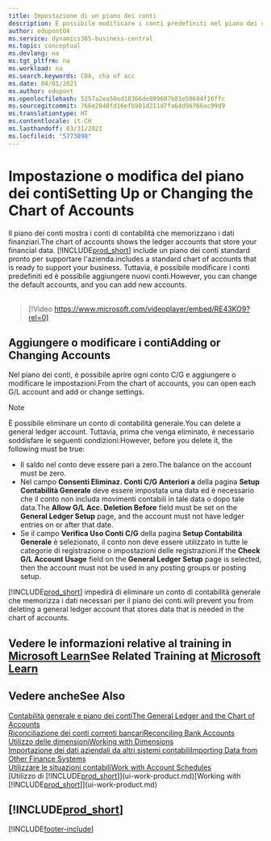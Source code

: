 ```yaml
---
title: Impostazione di un piano dei conti
description: È possibile modificare i conti predefiniti nel piano dei conti ed è possibile aggiungere nuovi conti.
author: edupont04
ms.service: dynamics365-business-central
ms.topic: conceptual
ms.devlang: na
ms.tgt_pltfrm: na
ms.workload: na
ms.search.keywords: COA, cha of acc
ms.date: 04/01/2021
ms.author: edupont
ms.openlocfilehash: 5257a2ea50ed18366de899607b81e50684f16ffc
ms.sourcegitcommit: 766e2840fd16efb901d211d7fa64d96766ac99d9
ms.translationtype: HT
ms.contentlocale: it-CH
ms.lasthandoff: 03/31/2021
ms.locfileid: "5773898"
---
```

# <a name="setting-up-or-changing-the-chart-of-accounts"></a><span data-ttu-id="c0b2a-103">Impostazione o modifica del piano dei conti</span><span class="sxs-lookup"><span data-stu-id="c0b2a-103">Setting Up or Changing the Chart of Accounts</span></span>
<span data-ttu-id="c0b2a-104">Il piano dei conti mostra i conti di contabilità che memorizzano i dati finanziari.</span><span class="sxs-lookup"><span data-stu-id="c0b2a-104">The chart of accounts shows the ledger accounts that store your financial data.</span></span> [!INCLUDE[prod_short](includes/prod_short.md)] <span data-ttu-id="c0b2a-105">include un piano dei conti standard pronto per supportare l'azienda.</span><span class="sxs-lookup"><span data-stu-id="c0b2a-105">includes a standard chart of accounts that is ready to support your business.</span></span>
<span data-ttu-id="c0b2a-106">Tuttavia, è possibile modificare i conti predefiniti ed è possibile aggiungere nuovi conti.</span><span class="sxs-lookup"><span data-stu-id="c0b2a-106">However, you can change the default accounts, and you can add new accounts.</span></span>
<br><br>  

> [!Video https://www.microsoft.com/videoplayer/embed/RE43KO9?rel=0]


## <a name="adding-or-changing-accounts"></a><span data-ttu-id="c0b2a-107">Aggiungere o modificare i conti</span><span class="sxs-lookup"><span data-stu-id="c0b2a-107">Adding or Changing Accounts</span></span>
<span data-ttu-id="c0b2a-108">Nel piano dei conti, è possibile aprire ogni conto C/G e aggiungere o modificare le impostazioni.</span><span class="sxs-lookup"><span data-stu-id="c0b2a-108">From the chart of accounts, you can open each G/L account and add or change settings.</span></span>

> [!NOTE]  
>   <span data-ttu-id="c0b2a-109">È possibile eliminare un conto di contabilità generale.</span><span class="sxs-lookup"><span data-stu-id="c0b2a-109">You can delete a general ledger account.</span></span> <span data-ttu-id="c0b2a-110">Tuttavia, prima che venga eliminato, è necessario soddisfare le seguenti condizioni:</span><span class="sxs-lookup"><span data-stu-id="c0b2a-110">However, before you delete it, the following must be true:</span></span>  
>  
>   * <span data-ttu-id="c0b2a-111">Il saldo nel conto deve essere pari a zero.</span><span class="sxs-lookup"><span data-stu-id="c0b2a-111">The balance on the account must be zero.</span></span>  
>   * <span data-ttu-id="c0b2a-112">Nel campo **Consenti Eliminaz. Conti C/G Anteriori a** della pagina **Setup Contabilità Generale** deve essere impostata una data ed è necessario che il conto non includa movimenti contabili in tale data o dopo tale data.</span><span class="sxs-lookup"><span data-stu-id="c0b2a-112">The **Allow G/L Acc. Deletion Before** field must be set on the **General Ledger Setup** page, and the account must not have ledger entries on or after that date.</span></span>  
>   * <span data-ttu-id="c0b2a-113">Se il campo **Verifica Uso Conti C/G** della pagina **Setup Contabilità Generale** è selezionato, il conto non deve essere utilizzato in tutte le categorie di registrazione o impostazioni delle registrazioni.</span><span class="sxs-lookup"><span data-stu-id="c0b2a-113">If the **Check G/L Account Usage** field on the **General Ledger Setup** page is selected, then the account must not be used in any posting groups or posting setup.</span></span>  

[!INCLUDE[prod_short](includes/prod_short.md)] <span data-ttu-id="c0b2a-114">impedirà di eliminare un conto di contabilità generale che memorizza i dati necessari per il piano dei conti.</span><span class="sxs-lookup"><span data-stu-id="c0b2a-114">will prevent you from deleting a general ledger account that stores data that is needed in the chart of accounts.</span></span>  

## <a name="see-related-training-at-microsoft-learn"></a><span data-ttu-id="c0b2a-115">Vedere le informazioni relative al training in [Microsoft Learn](/learn/modules/chart-accounts-dynamics-365-business-central/index)</span><span class="sxs-lookup"><span data-stu-id="c0b2a-115">See Related Training at [Microsoft Learn](/learn/modules/chart-accounts-dynamics-365-business-central/index)</span></span>

## <a name="see-also"></a><span data-ttu-id="c0b2a-116">Vedere anche</span><span class="sxs-lookup"><span data-stu-id="c0b2a-116">See Also</span></span>
[<span data-ttu-id="c0b2a-117">Contabilità generale e piano dei conti</span><span class="sxs-lookup"><span data-stu-id="c0b2a-117">The General Ledger and the Chart of Accounts</span></span>](finance-general-ledger.md)  
[<span data-ttu-id="c0b2a-118">Riconciliazione dei conti correnti bancari</span><span class="sxs-lookup"><span data-stu-id="c0b2a-118">Reconciling Bank Accounts</span></span>](bank-manage-bank-accounts.md)  
[<span data-ttu-id="c0b2a-119">Utilizzo delle dimensioni</span><span class="sxs-lookup"><span data-stu-id="c0b2a-119">Working with Dimensions</span></span>](finance-dimensions.md)  
[<span data-ttu-id="c0b2a-120">Importazione dei dati aziendali da altri sistemi contabili</span><span class="sxs-lookup"><span data-stu-id="c0b2a-120">Importing Data from Other Finance Systems</span></span>](across-import-data-configuration-packages.md)  
[<span data-ttu-id="c0b2a-121">Utilizzare le situazioni contabili</span><span class="sxs-lookup"><span data-stu-id="c0b2a-121">Work with Account Schedules</span></span>](bi-how-work-account-schedule.md)  
<span data-ttu-id="c0b2a-122">[Utilizzo di [!INCLUDE[prod_short](includes/prod_short.md)]](ui-work-product.md)</span><span class="sxs-lookup"><span data-stu-id="c0b2a-122">[Working with [!INCLUDE[prod_short](includes/prod_short.md)]](ui-work-product.md)</span></span>  

## [!INCLUDE[prod_short](includes/free_trial_md.md)]


[!INCLUDE[footer-include](includes/footer-banner.md)]